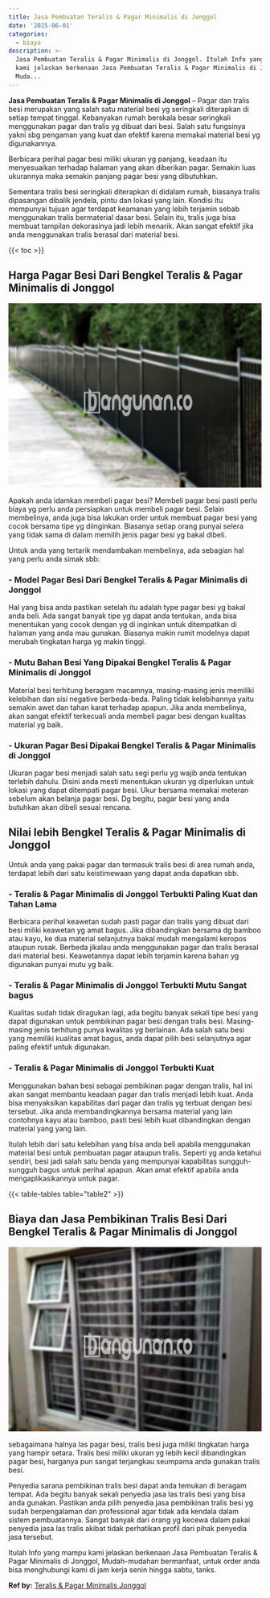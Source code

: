 ```yaml
---
title: Jasa Pembuatan Teralis & Pagar Minimalis di Jonggol
date: '2025-06-01'
categories:
  - biaya
description: >-
  Jasa Pembuatan Teralis & Pagar Minimalis di Jonggol. Itulah Info yang mampu
  kami jelaskan berkenaan Jasa Pembuatan Teralis & Pagar Minimalis di Jonggol,
  Muda...
---
```


**Jasa Pembuatan Teralis & Pagar Minimalis di Jonggol** – Pagar dan tralis besi merupakan yang salah satu material besi yg seringkali diterapkan di setiap tempat tinggal. Kebanyakan rumah berskala besar seringkali menggunakan pagar dan tralis yg dibuat dari besi. Salah satu fungsinya yakni sbg pengaman yang kuat dan efektif karena memakai material besi yg digunakannya.

Berbicara perihal pagar besi miliki ukuran yg panjang, keadaan itu menyesuaikan terhadap halaman yang akan diberikan pagar. Semakin luas ukurannya maka semakin panjang pagar besi yang dibutuhkan.

Sementara tralis besi seringkali diterapkan di didalam rumah, biasanya tralis dipasangan dibalik jendela, pintu dan lokasi yang lain. Kondisi itu mempunyai tujuan agar terdapat keamanan yang lebih terjamin sebab menggunakan tralis bermaterial dasar besi. Selain itu, tralis juga bisa membuat tampilan dekorasinya jadi lebih menarik. Akan sangat efektif jika anda menggunakan tralis berasal dari material besi.

{{< toc >}}

## Harga Pagar Besi Dari Bengkel Teralis & Pagar Minimalis di Jonggol

![Jasa Pembuatan Teralis & Pagar Minimalis di Jonggol](/images/pagar-minimalis-murah-64.png)

Apakah anda idamkan membeli pagar besi? Membeli pagar besi pasti perlu biaya yg perlu anda persiapkan untuk membeli pagar besi. Selain membelinya, anda juga bisa lakukan order untuk membuat pagar besi yang cocok bersama tipe yg diinginkan. Biasanya setiap orang punyai selera yang tidak sama di dalam memilih jenis pagar besi yg bakal dibeli.

Untuk anda yang tertarik mendambakan membelinya, ada sebagian hal yang perlu anda simak sbb:
### \- Model Pagar Besi Dari Bengkel Teralis & Pagar Minimalis di Jonggol

Hal yang bisa anda pastikan setelah itu adalah type pagar besi yg bakal anda beli. Ada sangat banyak tipe yg dapat anda tentukan, anda bisa menentukan yang cocok dengan yg di inginkan untuk ditempatkan di halaman yang anda mau gunakan. Biasanya makin rumit modelnya dapat merubah tingkatan harga yg makin tinggi.

### \- Mutu Bahan Besi Yang Dipakai Bengkel Teralis & Pagar Minimalis di Jonggol

Material besi terhitung beragam macamnya, masing-masing jenis memiliki kelebihan dan sisi negative berbeda-beda. Paling tidak kelebihannya yaitu semakin awet dan tahan karat terhadap apapun. Jika anda membelinya, akan sangat efektif terkecuali anda membeli pagar besi dengan kualitas material yg baik.

### \- Ukuran Pagar Besi Dipakai Bengkel Teralis & Pagar Minimalis di Jonggol

Ukuran pagar besi menjadi salah satu segi perlu yg wajib anda tentukan terlebih dahulu. Disini anda mesti menentukan ukuran yg diperlukan untuk lokasi yang dapat ditempati pagar besi. Ukur bersama memakai meteran sebelum akan belanja pagar besi. Dg begitu, pagar besi yang anda butuhkan akan dibeli sesuai rencana.

## Nilai lebih Bengkel Teralis & Pagar Minimalis di Jonggol

Untuk anda yang pakai pagar dan termasuk tralis besi di area rumah anda, terdapat lebih dari satu keistimewaan yang dapat anda dapatkan sbb.

### \- Teralis & Pagar Minimalis di Jonggol Terbukti Paling Kuat dan Tahan Lama

Berbicara perihal keawetan sudah pasti pagar dan tralis yang dibuat dari besi miliki keawetan yg amat bagus. Jika dibandingkan bersama dg bamboo atau kayu, ke dua material selanjutnya bakal mudah mengalami keropos ataupun rusak. Berbeda jikalau anda menggunakan pagar dan tralis berasal dari material besi. Keawetannya dapat lebih terjamin karena bahan yg digunakan punyai mutu yg baik.

### \- Teralis & Pagar Minimalis di Jonggol Terbukti Mutu Sangat bagus

Kualitas sudah tidak diragukan lagi, ada begitu banyak sekali tipe besi yang dapat digunakan untuk pembikinan pagar besi dengan tralis besi. Masing-masing jenis terhitung punya kwalitas yg berlainan. Ada salah satu besi yang memiliki kualitas amat bagus, anda dapat pilih besi selanjutnya agar paling efektif untuk digunakan.

### \- Teralis & Pagar Minimalis di Jonggol Terbukti Kuat

Menggunakan bahan besi sebagai pembikinan pagar dengan tralis, hal ini akan sangat membantu keadaan pagar dan tralis menjadi lebih kuat. Anda bisa menyaksikan kapabilitas dari pagar dan tralis yg terbuat dengan besi tersebut. Jika anda membandingkannya bersama material yang lain contohnya kayu atau bamboo, pasti besi lebih kuat dibandingkan dengan material yang yang lain.

Itulah lebih dari satu kelebihan yang bisa anda beli apabila menggunakan material besi untuk pembuatan pagar ataupun tralis. Seperti yg anda ketahui sendiri, besi jadi salah satu benda yang mempunyai kapabilitas sungguh-sungguh bagus untuk perihal apapun. Akan amat efektif apabila anda mengaplikasikannya untuk pagar.

{{< table-tables table="table2" >}}

## Biaya dan Jasa Pembikinan Tralis Besi Dari Bengkel Teralis & Pagar Minimalis di Jonggol

![Jasa Pembuatan Teralis & Pagar Minimalis di Jonggol](/images/teralis-minimalis-murah-22.png)

sebagaimana halnya las pagar besi, tralis besi juga miliki tingkatan harga yang hampir setara. Tralis besi miliki ukuran yg lebih kecil dibandingkan pagar besi, harganya pun sangat terjangkau seumpama anda gunakan tralis besi.

Penyedia sarana pembikinan tralis besi dapat anda temukan di beragam tempat. Ada begitu banyak sekali penyedia jasa las tralis besi yang bisa anda gunakan. Pastikan anda pilih penyedia jasa pembikinan tralis besi yg sudah berpengalaman dan professional agar tidak ada kendala dalam sistem pembuatannya. Sangat banyak dari orang yg kecewa dalam pakai penyedia jasa las tralis akibat tidak perhatikan profil dari pihak penyedia jasa tersebut.

Itulah Info yang mampu kami jelaskan berkenaan Jasa Pembuatan Teralis & Pagar Minimalis di Jonggol, Mudah-mudahan bermanfaat, untuk order anda bisa menghubungi kami di jam kerja senin hingga sabtu, tanks.

**Ref by:** [Teralis & Pagar Minimalis Jonggol](https://id.wikipedia.org/wiki/Teralis)
